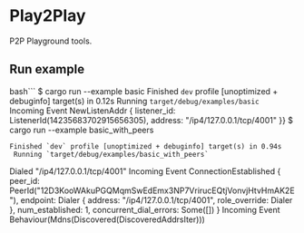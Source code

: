 # Play2Play
P2P Playground tools.

## Run example

bash```
$ cargo run --example basic
    Finished `dev` profile [unoptimized + debuginfo] target(s) in 0.12s
     Running `target/debug/examples/basic`
Incoming Event NewListenAddr { listener_id: ListenerId(14235683702915656305), address: "/ip4/127.0.0.1/tcp/4001" }}
$ cargo run --example basic_with_peers

    Finished `dev` profile [unoptimized + debuginfo] target(s) in 0.94s
     Running `target/debug/examples/basic_with_peers`
Dialed "/ip4/127.0.0.1/tcp/4001"
Incoming Event ConnectionEstablished { peer_id: PeerId("12D3KooWAkuPGQMqmSwEdEmx3NP7VrirucEQtjVonvjHtvHmAK2E"), endpoint: Dialer { address: "/ip4/127.0.0.1/tcp/4001", role_override: Dialer }, num_established: 1, concurrent_dial_errors: Some([]) }
Incoming Event Behaviour(Mdns(Discovered(DiscoveredAddrsIter)))
```
